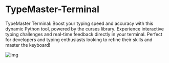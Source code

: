 # TypeMaster-Terminal
TypeMaster Terminal: Boost your typing speed and accuracy with this dynamic Python tool, powered by the curses library. Experience interactive typing challenges and real-time feedback directly in your terminal. Perfect for developers and typing enthusiasts looking to refine their skills and master the keyboard!

![img](https://github.com/user-attachments/assets/338e9829-2681-4e4e-bc14-306968f63c37)
